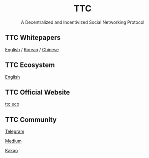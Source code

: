 
<h1 align="center">TTC</h1>
<p align="center" class="version">A Decentralized and Incentivized Social Networking Protocol</p>

## TTC Whitepapers

[English](https://d1u6eqogwsdivn.cloudfront.net/whitepaper/TTC_Whitepaper_EN.pdf) / [Korean](https://d1u6eqogwsdivn.cloudfront.net/whitepaper/TTC_Whitepaper_KR.pdf) / [Chinese](https://d1u6eqogwsdivn.cloudfront.net/whitepaper/TTC_Whitepaper_CHS.pdf) 

## TTC Ecosystem

[English](https://d1u6eqogwsdivn.cloudfront.net/whitepaper/TTC_Ecosystem_v01_EN.pdf)

## TTC Official Website

[ttc.eco](https://ttc.eco)

## TTC Community

[Telegram](https://t.me/ttc_en)

[Medium](https://medium.com/@ttc.eco)

[Kakao](https://open.kakao.com/o/gc359CM)
